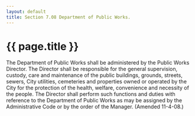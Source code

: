 ```yaml
---
layout: default 
title: Section 7.08 Department of Public Works.
---
```


{{ page.title }}
================

The Department of Public Works shall be administered by the Public Works
Director. The Director shall be responsible for the general supervision,
custody, care and maintenance of the public buildings, grounds, streets,
sewers, City utilities, cemeteries and properties owned or operated by
the City for the protection of the health, welfare, convenience and
necessity of the people. The Director shall perform such functions and
duties with reference to the Department of Public Works as may be
assigned by the Administrative Code or by the order of the Manager.
(Amended 11-4-08.)

